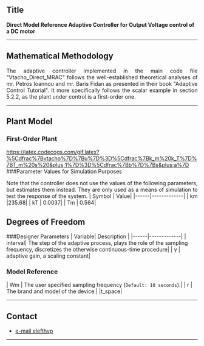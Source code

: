 
## Title
<b>Direct Model Reference Adaptive Controller for Output Voltage control of a DC motor </b>

---

## Mathematical Methodology 
<p align=justify>
The adaptive controller implemented in the main code file "Vtacho_Direct_MRAC" follows the well-established theoretical analyses of mr. Petros Ioannou and mr. Baris Fidan as presented in their book "Adaptive Control Tutorial".
It more specifically follows the scalar example in section 5.2.2, as the plant under control is a first-order one.
<br>
</p>

---

## Plant Model
### First-Order Plant 
https://latex.codecogs.com/gif.latex?%5Cdfrac%7Bvtacho%7D%7Bu%7D%3D%5Cdfrac%7Bk_m%20k_T%7D%7BT_m%20s%20&plus;1%7D%3D%5Cdfrac%7Bb%7D%7Bs&plus;a%7D
###Parameter Values for Simulation Purposes 
<p align=justify>
Note that the controller does not use the values of the following parameters, but estimates them instead. They are only used as a means of simulation to test the response of the system.
| Symbol | Value|
|------|-------------|
| km |235.68|
| kT | 0.0037|
| Tm | 0.564|


## Degrees of Freedom
###Designer Parameters
| Variable| Description |
|------|-------------|
| interval| The step of the adaptive process, plays the role of the sampling frequency, discretizes the otherwise continuous-time procedure|
| γ | adaptive gain, a scaling constant|

### Model Reference 
| Wm | The user specified sampling frequency (`Default: 10 seconds`).|
| r  | The brand and model of the device.|
|t_space| 

---



## Contact

- [e-mail elefthvp](mailto:el.papaioannou.96@gmail.com "el.papaioannou.96@gmail.com")

---
